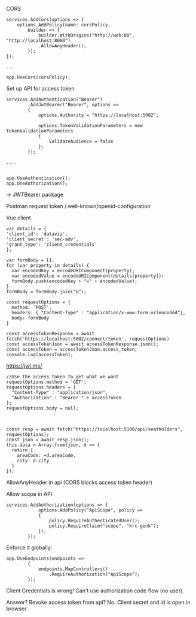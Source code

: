 CORS

    services.AddCors(options => {
        options.AddPolicy(name: corsPolicy,
            builder => {
                builder.WithOrigins("http://web:80", "http://localhost:8080")
                .AllowAnyHeader();
            });
    });

    ...
    
    app.UseCors(corsPolicy);

Set up API for access token

    services.AddAuthentication("Bearer")
            .AddJwtBearer("Bearer", options =>
            {
                options.Authority = "https://localhost:5002";

                options.TokenValidationParameters = new TokenValidationParameters
                {
                    ValidateAudience = false
                };
            });

    ....


    app.UseAuthentication();
    app.UseAuthorization();


-> JWTBearer package

Postman request token
/.well-known/openid-configuration

Vue client

    var details = {
    'client_id': 'dataviz',
    'client_secret': 'sec-adv',
    'grant_type': 'client_credentials'
    };

    var formBody = [];
    for (var property in details) {
      var encodedKey = encodeURIComponent(property);
      var encodedValue = encodeURIComponent(details[property]);
      formBody.push(encodedKey + "=" + encodedValue);
    }
    formBody = formBody.join("&");

    const requestOptions = {
      method: 'POST',
      headers: { "Content-Type" : "application/x-www-form-urlencoded"},
      body: formBody
    }

    const accessTokenResponse = await fetch('https://localhost:5002/connect/token', requestOptions)
    const accessTokenJson = await accessTokenResponse.json();
    const accessToken = accessTokenJson.access_token;
    console.log(accessToken);

https://jwt.ms/


    //Use the access token to get what we want
    requestOptions.method = 'GET';
    requestOptions.headers = {
      "Content-Type" : "application/json",
      "Authorization" : "Bearer " + accessToken
    };
    requestOptions.body = null;



    const resp = await fetch("https://localhost:5100/api/seatholders", requestOptions);
    const json = await resp.json();
    this.data = Array.from(json, d => {
      return {
        areaCode: +d.areaCode,
        city: d.city
      }
    });

AllowAnyHeader in api (CORS blocks access token header)

Allow scope in API

    services.AddAuthorization(options => {
                options.AddPolicy("ApiScope", policy =>
                {
                    policy.RequireAuthenticatedUser();
                    policy.RequireClaim("scope", "krc-genk");
                });
            });

Enforce it globally:

    app.UseEndpoints(endpoints =>
            {
                endpoints.MapControllers()
                    .RequireAuthorization("ApiScope");
            });


Client Credentials is wrong! Can't use authorization code flow (no user).

Answer? Revoke access token from api? No. Client secret and id is open in browser.



